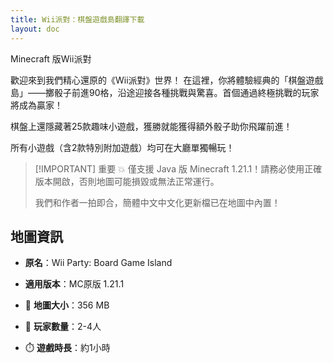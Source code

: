 ```yaml
---
title: Wii派對：棋盤遊戲島翻譯下載
layout: doc
---
```


Minecraft 版Wii派對

歡迎來到我們精心還原的《Wii派對》世界！
在這裡，你將體驗經典的「棋盤遊戲島」——擲骰子前進90格，沿途迎接各種挑戰與驚喜。首個通過終極挑戰的玩家將成為贏家！

棋盤上還隱藏著25款趣味小遊戲，獲勝就能獲得額外骰子助你飛躍前進！

所有小遊戲（含2款特別附加遊戲）均可在大廳單獨暢玩！

> [!IMPORTANT] 重要
> 💥 僅支援 Java 版 Minecraft 1.21.1！請務必使用正確版本開啟，否則地圖可能損毀或無法正常運行。
>
> 我們和作者一拍即合，簡體中文中文化更新檔已在地圖中內置！

<DownloadLinks :methods="[
  { id: 'mapdl', text: '下載地圖和翻譯', icon: '/imgs/svg/curseforge.svg', link: 'https://www.curseforge.com/minecraft/worlds/wii-party-in-mc/files/all' },
  { id: 'planetminecraft', text: '地圖原帖', icon: '/imgs/svg/curseforge.svg', link: 'https://www.curseforge.com/minecraft/worlds/wii-party-in-mc' }
]" />

## 地圖資訊

- **原名**：Wii Party: Board Game Island
- **適用版本**：MC原版 1.21.1

- 📂 **地圖大小**：356 MB
- 🧠 **玩家數量**：2-4人
- ⏱️ **遊戲時長**：約1小時

<DocSupport />
